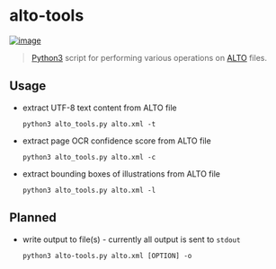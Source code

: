 # alto-tools

[![image](https://travis-ci.org/cneud/alto-tools.svg?branch=master)](https://travis-ci.org/cneud/alto-tools)

> [Python3](https://www.python.org/) script for performing various operations on [ALTO](http://www.loc.gov/standards/alto/) files.

## Usage

* extract UTF-8 text content from ALTO file

  `python3 alto_tools.py alto.xml -t`

* extract page OCR confidence score from ALTO file

  `python3 alto_tools.py alto.xml -c`

* extract bounding boxes of illustrations from ALTO file

  `python3 alto_tools.py alto.xml -l`

## Planned

* write output to file(s) - currently all output is sent to `stdout`

  `python3 alto-tools.py alto.xml [OPTION] -o`
